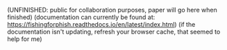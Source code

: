 (UNFINISHED: public for collaboration purposes, paper will go here when finished)
(documentation can currently be found at: https://fishingforphish.readthedocs.io/en/latest/index.html)
(if the documentation isn't updating, refresh your browser cache, that seemed to help for me)
